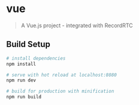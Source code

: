# vue

> A Vue.js project - integrated with RecordRTC

## Build Setup

``` bash
# install dependencies
npm install

# serve with hot reload at localhost:8080
npm run dev

# build for production with minification
npm run build

